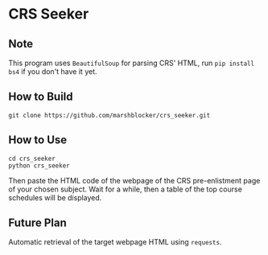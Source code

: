 # CRS Seeker

## Note
This program uses `BeautifulSoup` for parsing CRS' HTML, run `pip install bs4` if you don't have it yet.

## How to Build
```
git clone https://github.com/marshblocker/crs_seeker.git
```

## How to Use
```
cd crs_seeker
python crs_seeker
```
Then paste the HTML code of the webpage of the CRS pre-enlistment page of your chosen subject. Wait for
a while, then a table of the top course schedules will be displayed.

## Future Plan
Automatic retrieval of the target webpage HTML using `requests`.
